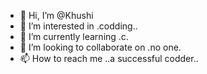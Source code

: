 - 👋 Hi, I’m @Khushi
- 👀 I’m interested in .codding..
- 🌱 I’m currently learning .c.
- 💞️ I’m looking to collaborate on .no one.
- 📫 How to reach me ..a successful codder..

<!---
Khusjit/Khusjit is a ✨ special ✨ repository because its `README.md` (this file) appears on your GitHub profile.
You can click the Preview link to take a look at your changes.
--->
